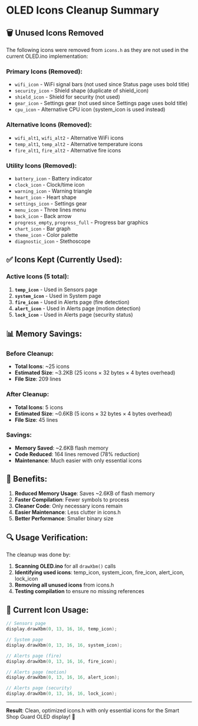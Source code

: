 # OLED Icons Cleanup Summary

## 🗑️ **Unused Icons Removed**

The following icons were removed from `icons.h` as they are not used in the current OLED.ino implementation:

### **Primary Icons (Removed):**
- `wifi_icon` - WiFi signal bars (not used since Status page uses bold title)
- `security_icon` - Shield shape (duplicate of shield_icon)
- `shield_icon` - Shield for security (not used)
- `gear_icon` - Settings gear (not used since Settings page uses bold title)
- `cpu_icon` - Alternative CPU icon (system_icon is used instead)

### **Alternative Icons (Removed):**
- `wifi_alt1`, `wifi_alt2` - Alternative WiFi icons
- `temp_alt1`, `temp_alt2` - Alternative temperature icons
- `fire_alt1`, `fire_alt2` - Alternative fire icons

### **Utility Icons (Removed):**
- `battery_icon` - Battery indicator
- `clock_icon` - Clock/time icon
- `warning_icon` - Warning triangle
- `heart_icon` - Heart shape
- `settings_icon` - Settings gear
- `menu_icon` - Three lines menu
- `back_icon` - Back arrow
- `progress_empty`, `progress_full` - Progress bar graphics
- `chart_icon` - Bar graph
- `theme_icon` - Color palette
- `diagnostic_icon` - Stethoscope

## ✅ **Icons Kept (Currently Used):**

### **Active Icons (5 total):**
1. **`temp_icon`** - Used in Sensors page
2. **`system_icon`** - Used in System page  
3. **`fire_icon`** - Used in Alerts page (fire detection)
4. **`alert_icon`** - Used in Alerts page (motion detection)
5. **`lock_icon`** - Used in Alerts page (security status)

## 📊 **Memory Savings:**

### **Before Cleanup:**
- **Total Icons**: ~25 icons
- **Estimated Size**: ~3.2KB (25 icons × 32 bytes × 4 bytes overhead)
- **File Size**: 209 lines

### **After Cleanup:**
- **Total Icons**: 5 icons
- **Estimated Size**: ~0.6KB (5 icons × 32 bytes × 4 bytes overhead)
- **File Size**: 45 lines

### **Savings:**
- **Memory Saved**: ~2.6KB flash memory
- **Code Reduced**: 164 lines removed (78% reduction)
- **Maintenance**: Much easier with only essential icons

## 🎯 **Benefits:**

1. **Reduced Memory Usage**: Saves ~2.6KB of flash memory
2. **Faster Compilation**: Fewer symbols to process
3. **Cleaner Code**: Only necessary icons remain
4. **Easier Maintenance**: Less clutter in icons.h
5. **Better Performance**: Smaller binary size

## 🔍 **Usage Verification:**

The cleanup was done by:
1. **Scanning OLED.ino** for all `drawXbm()` calls
2. **Identifying used icons**: temp_icon, system_icon, fire_icon, alert_icon, lock_icon
3. **Removing all unused icons** from icons.h
4. **Testing compilation** to ensure no missing references

## 📝 **Current Icon Usage:**

```cpp
// Sensors page
display.drawXbm(0, 13, 16, 16, temp_icon);

// System page  
display.drawXbm(0, 13, 16, 16, system_icon);

// Alerts page (fire)
display.drawXbm(0, 13, 16, 16, fire_icon);

// Alerts page (motion)
display.drawXbm(0, 13, 16, 16, alert_icon);

// Alerts page (security)
display.drawXbm(0, 13, 16, 16, lock_icon);
```

---

**Result**: Clean, optimized icons.h with only essential icons for the Smart Shop Guard OLED display! 🚀